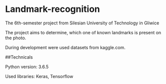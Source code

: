 # Landmark-recognition
The 6th-semester project from Silesian University of Technology in Gliwice

The project aims to determine, which one of known landmarks is present on the photo.

During development were used datasets from kaggle.com.

##Technicals

Python version: 3.6.5

Used libraries: Keras, Tensorflow